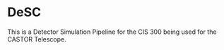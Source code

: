 # DeSC
This is a Detector Simulation Pipeline for the CIS 300 being used for the  CASTOR Telescope.
